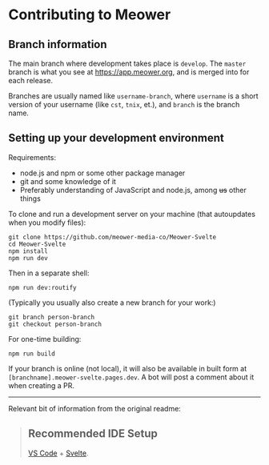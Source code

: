 # Contributing to Meower

## Branch information

The main branch where development takes place is `develop`. The `master` branch is what you see at https://app.meower.org, and is merged into for each release.

Branches are usually named like `username-branch`, where `username` is a short version of your username (like `cst`, `tnix`, et.), and `branch` is the branch name.

## Setting up your development environment

Requirements:

-   node.js and npm or some other package manager
-   git and some knowledge of it
-   Preferably understanding of JavaScript and node.js, among ~~us~~ other things

To clone and run a development server on your machine (that autoupdates when you modify files):

```
git clone https://github.com/meower-media-co/Meower-Svelte
cd Meower-Svelte
npm install
npm run dev
```

Then in a separate shell:
```
npm run dev:routify
```

(Typically you usually also create a new branch for your work:)

```
git branch person-branch
git checkout person-branch
```

For one-time building:

```
npm run build
```

If your branch is online (not local), it will also be available in built form at `[branchname].meower-svelte.pages.dev`. A bot will post a comment about it when creating a PR.

---

Relevant bit of information from the original readme:

> ## Recommended IDE Setup
>
> [VS Code](https://code.visualstudio.com/) + [Svelte](https://marketplace.visualstudio.com/items?itemName=svelte.svelte-vscode).
